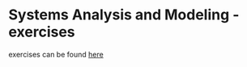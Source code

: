 # Systems Analysis and Modeling - exercises

exercises can be found [here](https://drive.google.com/drive/folders/1V_vYOf2_rNrreKCLGSqyBOv16yQNHkBY?usp=sharing)